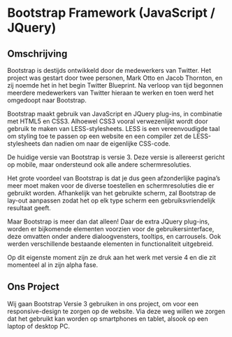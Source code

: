 # Bootstrap Framework (JavaScript / JQuery) #

## Omschrijving ##
Bootstrap is destijds ontwikkeld door de medewerkers van Twitter. Het project was gestart door twee personen, Mark Otto en Jacob Thornton, en zij noemde het in het begin Twitter Blueprint. Na verloop van tijd begonnen meerdere medewerkers van Twitter hieraan te werken en toen werd het omgedoopt naar Bootstrap.

Bootstrap maakt gebruik van JavaScript en JQuery plug-ins, in combinatie met HTML5 en CSS3. Alhoewel CSS3 vooral verwezenlijkt wordt door gebruik te maken van LESS-stylesheets. LESS is een vereenvoudigde taal om styling toe te passen op een website en een compiler zet de LESS-stylesheets dan nadien om naar de eigenlijke CSS-code.

De huidige versie van Bootstrap is versie 3. Deze versie is allereerst gericht op mobile, maar ondersteund ook alle andere schermresoluties.

Het grote voordeel van Bootstrap is dat je dus geen afzonderlijke pagina’s meer moet maken voor de diverse toestellen en schermresoluties die er gebruikt worden. Afhankelijk van het gebruikte scherm, zal Bootstrap de lay-out aanpassen zodat het op elk type scherm een gebruiksvriendelijk resultaat geeft.

Maar Bootstrap is meer dan dat alleen! Daar de extra JQuery plug-ins, worden er bijkomende elementen voorzien voor de gebruikersinterface, deze omvatten onder andere dialoogvensters, tooltips, en carrousels. Ook werden verschillende bestaande elementen in functionaliteit uitgebreid.

Op dit eigenste moment zijn ze druk aan het werk met versie 4 en die zit momenteel al in zijn alpha fase.

## Ons Project ##
Wij gaan Bootstrap Versie 3 gebruiken in ons project, om voor een responsive-design te zorgen op de website. Via deze weg willen we zorgen dat het gebruikt kan worden op smartphones en tablet, alsook op een laptop of desktop PC.